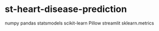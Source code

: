 # st-heart-disease-prediction
numpy
pandas
statsmodels
scikit-learn
Pillow
streamlit
sklearn.metrics
